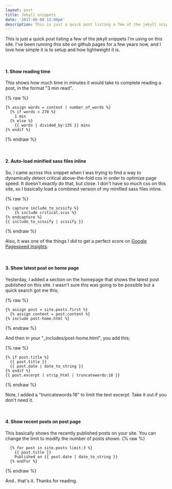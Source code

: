 ```yaml
---
layout: post  
title: Jekyll snippets
date: '2017-06-08 12:00pm'
description: This is just a quick post listing a few of the jekyll snippets I'm using on this site.
---
```


This is just a quick post listing a few of the jekyll snippets I'm using on this site. I've been running this site on github pages for a few years now, and I love how simple it is to setup and how lightweight it is.

<br>

#### 1. Show reading time
This shows how much time in minutes it would take to complete reading a post, in the format "3 min read".

{% raw %}
```liquid
{% assign words = content | number_of_words %}
  {% if words < 270 %}
    1 min
  {% else %}
    {{ words | divided_by:135 }} mins
{% endif %}
```
{% endraw %}

<br>

#### 2. Auto-load minified sass files inline
So, I came across this snippet when I was trying to find a way to dynamically detect critical above-the-fold css in order to optimize page speed. It doesn't exactly do that, but close. I don't have so much css on this site, so I basically load a combined version of my minified sass files inline.

{% raw %}
```liquid
{% capture include_to_scssify %}
    {% include critical.scss %}
{% endcapture %}
{{ include_to_scssify | scssify }}
```
{% endraw %}

Also, it was one of the things I did to get a perfect score on <a href="https://developers.google.com/speed/pagespeed/insights/?url=ernestojeh.com&tab=desktop" target="_blank">Google Pagespeed Insights</a>.


<br>

#### 3. Show latest post on home page
Yesterday, I added a section on the homepage that shows the latest post published on this site. I wasn't sure this was going to be possible but a quick search got me this;

{% raw %}
```liquid
{% assign post = site.posts.first %}
  {% assign content = post.content %}
{% include post-home.html %}
```
{% endraw %}

And then in your "_includes/post-home.html", you add this;

{% raw %}
```liquid
{% if post.title %}
  {{ post.title }}
  {{ post.date | date_to_string }}
{% endif %}
{{ post.excerpt | strip_html | truncatewords:18 }}
```
{% endraw %}

Note, I added a "truncatewords:18" to limit the text excerpt. Take it out if you don't need it.

<br>

#### 4. Show recent posts on post page
This basically shows the recently published posts on your site. You can change the limit to modify the number of posts shown.
{% raw %}
```liquid
  {% for post in site.posts limit:3 %}
    {{ post.title }}
    Published on {{ post.date | date_to_string }}
  {% endfor %}
```
{% endraw %}

And.. that's it. Thanks for reading.
